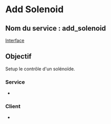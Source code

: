 ﻿# Add Solenoid

## Nom du service : **add_solenoid**
[Interface](AddSolenoid-Service-Interface.md)

## Objectif
Setup le contrôle d'un solénoïde.

### Service
- [](Solenoid-Controller-Node.md)

### Client
- 
